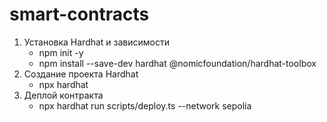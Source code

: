 # smart-contracts

1. Установка Hardhat и зависимости
    - npm init -y
    - npm install --save-dev hardhat @nomicfoundation/hardhat-toolbox
2. Создание проекта Hardhat
    - npx hardhat
3. Деплой контракта
    - npx hardhat run scripts/deploy.ts --network sepolia